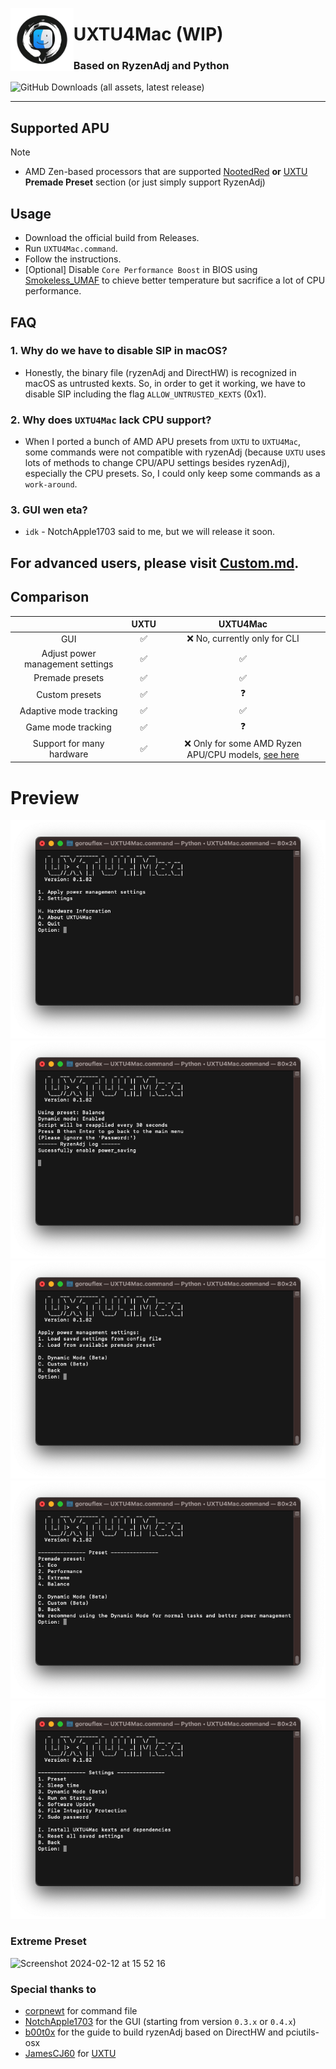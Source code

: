 <picture><img align="left" src="/Img/Logo.png" width="20%"/></picture>
<h1>UXTU4Mac (WIP)</h1>
<h3>Based on RyzenAdj and Python</h3>

![GitHub Downloads (all assets, latest release)](https://img.shields.io/github/downloads/AppleOSX/UXTU4Mac/total)

---

## Supported APU
> [!NOTE]
> - AMD Zen-based processors that are supported [NootedRed](https://github.com/ChefKissInc/NootedRed) **or** [UXTU](https://github.com/JamesCJ60/Universal-x86-Tuning-Utility) **Premade Preset** section (or just simply support RyzenAdj)

## Usage
- Download the official build from Releases.
- Run `UXTU4Mac.command`.
- Follow the instructions.
- [Optional] Disable `Core Performance Boost` in BIOS using [Smokeless_UMAF](https://github.com/DavidS95/Smokeless_UMAF) to chieve better temperature but sacrifice a lot of CPU performance.

## FAQ
### 1. Why do we have to disable SIP in macOS?
- Honestly, the binary file (ryzenAdj and DirectHW) is recognized in macOS as untrusted kexts. So, in order to get it working, we have to disable SIP including the flag `ALLOW_UNTRUSTED_KEXTS` (0x1).
### 2. Why does `UXTU4Mac` lack CPU support?
- When I ported a bunch of AMD APU presets from `UXTU` to `UXTU4Mac`, some commands were not compatible with ryzenAdj (because `UXTU` uses lots of methods to change CPU/APU settings besides ryzenAdj), especially the CPU presets. So, I could only keep some commands as a `work-around`.
### 3. GUI wen eta?
- `idk` - NotchApple1703 said to me, but we will release it soon.

## For advanced users, please visit [Custom.md](Custom.md).
## Comparison 

|  | UXTU | UXTU4Mac |  
|    :---:     |    :---:   |    :---:   |
| GUI | ✅ | ❌ No, currently only for CLI |
| Adjust power management settings | ✅ | ✅ |
| Premade presets | ✅ | ✅ |
| Custom presets | ✅ | ❓ |
| Adaptive mode tracking | ✅ | ✅ |
| Game mode tracking | ✅ | ❓ |
| Support for many hardware | ✅ | ❌ Only for some AMD Ryzen APU/CPU models, [see here](#supported-cpuapu) |

# Preview

<p align="left">
  <img src="/Img/main_menu.png">
  <img src="/Img/apply_preset.png">
  <img src="/Img/preset.png">
  <img src="/Img/preset_setting.png">
  <img src="/Img/settings.png">
</p>

### Extreme Preset
![Screenshot 2024-02-12 at 15 52 16](https://github.com/AppleOSX/UXTU4Mac/assets/98001973/19e1481a-07ae-4efb-9b50-fac0cf137e0a)
### Special thanks to
- [corpnewt](https://github.com/corpnewt) for command file
- [NotchApple1703](https://github.com/NotchApple1703) for the GUI (starting from version `0.3.x` or `0.4.x`)
- [b00t0x](https://github.com/b00t0x) for the guide to build ryzenAdj based on DirectHW and pciutils-osx
- [JamesCJ60](https://github.com/JamesCJ60) for [UXTU](https://github.com/JamesCJ60/Universal-x86-Tuning-Utility)
